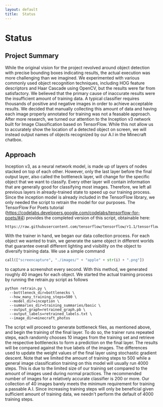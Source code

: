 ```yaml
---
layout: default
title:  Status
---
```

# Status


## Project Summary
While the original vision for the project revolved around object detection with precise bounding boxes indicating results, the actual execution was more challenging than we imagined. We experimented with various commonly used object recognition techniques, including HOG feature descriptors and Haar Cascade using OpenCV, but the results were far from satisfactory. We believed that the primary cause of inaccurate results were the insufficient amount of training data. A typical classifier requires thousands of positive and negative images in order to achieve acceptable results. We decided that manually collecting this amount of data and having each image properly annotated for training was not a feasable approach. After more research, we turned our attention to the Inception v3 network built for Image Classification based on TensorFlow. While this not allow us to accurately show the location of a detected object on screen, we will instead output names of objects recognized by our A.I in the Minecraft chatbox.

## Approach
Inception v3, as a neural network model, is made up of layers of nodes stacked on top of each other. However, only the last layer before the final output layer, also called the bottleneck layer, will change for the specific object that we want to classify. Every other layer will contain information that are generally good for classifying most images. Therefore, we left all previous layers in already-trained state to speed up our training process. Since the inception model is already included in the TensorFlow library, we only needed the script to retrain the model for our purposes. The TensorFlow For Poets tutorial (https://codelabs.developers.google.com/codelabs/tensorflow-for-poets/#4) provides the completed version of this script, obtainable here:

```
https://raw.githubusercontent.com/tensorflow/tensorflow/r1.1/tensorflow/examples/image_retraining/retrain.py
```

With the trainer in hand, we began our data collection process. For each object we wanted to train, we generate the same object in different worlds that guarantee overall different lighting and visibility on the object to diversify training data. We use a simple command

```Python
call(["screencapture", "./images/" + "apple" + str(i) + ".png"])
```

to capture a screenshot every second. With this method, we generated roughly 40 images for each object. 
We started the actual training process by running the retrain.py script as follows

```
python retrain.py \
  --bottleneck_dir=bottlenecks \
  --how_many_training_steps=500 \
  --model_dir=inception \
  --summaries_dir=training_summaries/basic \
  --output_graph=retrained_graph.pb \
  --output_labels=retrained_labels.txt \
  --image_dir=minecraft_photos
```

The script will proceed to generate bottleneck files, as mentioned above, and begin the training of the final layer. To do so, the trainer runs repeated steps, each randomly chooses 10 images from the training set and retrieve the respective bottlenecks to form a prediction on the final layer. The results will be compared against the true labels of the images. The differences used to update the weight values of the final layer using stochastic gradient descent. Note that we limited the amount of training steps to 500 while a general image classification training on this model will usually run 4000 steps. This is due to the limited size of our training set compared to the amount of images used during normal practices. The recommended number of images for a relatively accurate classifier is 200 or more. Our collection of 40 images barely meets the minimum requirement for training a passable A.I. Since increasing training steps will only be beneficial given sufficient amount of training data, we needn't perform the default of 4000 training steps.
